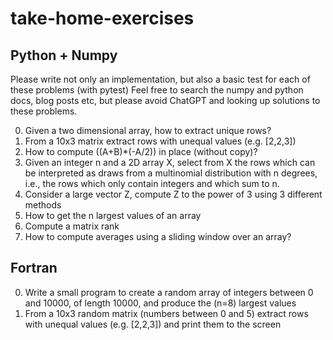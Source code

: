 # take-home-exercises

## Python + Numpy
Please write not only an implementation, but also a basic test for each of these problems (with pytest)
Feel free to search the numpy and python docs, blog posts etc, but please avoid ChatGPT and looking up solutions to these problems.

0. Given a two dimensional array, how to extract unique rows? 
1. From a 10x3 matrix extract rows with unequal values (e.g. [2,2,3])
2. How to compute ((A+B)*(-A/2)) in place (without copy)?
3. Given an integer n and a 2D array X, select from X the rows which can be interpreted as draws from a multinomial distribution with n degrees, i.e., the rows which only contain integers and which sum to n.
4. Consider a large vector Z, compute Z to the power of 3 using 3 different methods
5. How to get the n largest values of an array
6. Compute a matrix rank
7. How to compute averages using a sliding window over an array?

## Fortran
0. Write a small program to create a random array of integers between 0 and 10000, of length 10000, and produce the (n=8) largest values
1. From a 10x3 random matrix (numbers between 0 and 5) extract rows with unequal values (e.g. [2,2,3]) and print them to the screen